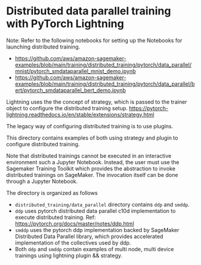 # Distributed data parallel training with PyTorch Lightning

Note: Refer to the following notebooks for setting up the Notebooks for launching distributed training.
* https://github.com/aws/amazon-sagemaker-examples/blob/main/training/distributed_training/pytorch/data_parallel/mnist/pytorch_smdataparallel_mnist_demo.ipynb
* https://github.com/aws/amazon-sagemaker-examples/blob/main/training/distributed_training/pytorch/data_parallel/bert/pytorch_smdataparallel_bert_demo.ipynb

Lightning uses the the concept of strategy, which is passed to the trainer object to configure the distributed training setup. 
https://pytorch-lightning.readthedocs.io/en/stable/extensions/strategy.html

The legacy way of configuring distributed training is to use plugins. 

This directory contains examples of both using strategy and plugin to configure distributed training.

Note that distributed trainings cannot be executed in an interactive environment such a Jupyter Notebook. Instead, the user must use the Sagemaker Training Toolkit which provides the abstraction to invoke distributed trainings on SageMaker. The invocation itself can be done through a Jupyter Notebook.

The directory is organized as follows

* `distributed_training/data_parallel` directory contains `ddp` and `smddp`.
* `ddp` uses pytorch distributed data parallel c10d implementation to execute distributed training. Ref: https://pytorch.org/docs/master/notes/ddp.html
* `smddp` uses the pytorch ddp implementation backed by SageMaker Distributed Data Parallel library, which provides accelerated implementation of the collectives used by ddp.
* Both `ddp` and `smddp` contain examples of multi node, multi device trainings using lightning plugin && strategy.